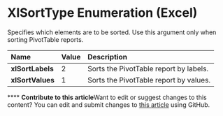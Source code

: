 
# XlSortType Enumeration (Excel)

Specifies which elements are to be sorted. Use this argument only when sorting PivotTable reports.



|**Name**|**Value**|**Description**|
|:-----|:-----|:-----|
| **xlSortLabels**|2|Sorts the PivotTable report by labels.|
| **xlSortValues**|1|Sorts the PivotTable report by values.|

****   **Contribute to this article**Want to edit or suggest changes to this content? You can edit and submit changes to  [this article](https://github.com/jhershey00/VBA_Excel_Test/OpenXMLCon/articles/223cfc69-714b-1c1e-7765-9ba5b61671fd.md) using GitHub.

